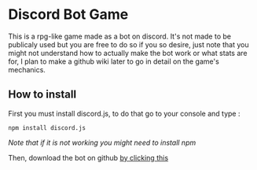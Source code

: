 # Discord Bot Game

This is a rpg-like game made as a bot on discord. It's not made to be publicaly used but you are free to do so if you so desire, just note that you might not understand how to actually make the bot work or what stats are for, I plan to make a github wiki later to go in detail on the game's mechanics.

## How to install

First you must install discord.js, to do that go to your console and type :

```
npm install discord.js
```

*Note that if it is not working you might need to install npm*

Then, download the bot on github [by clicking this](https://github.com/Elynejs/game-public/archive/master.zip "Download link for the bot")
